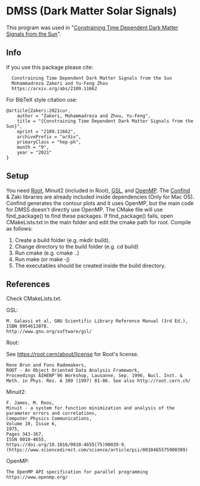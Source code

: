 # DMSS (Dark Matter Solar Signals)
This program was used in "[Constraining Time Dependent Dark Matter Signals from the Sun](https://arxiv.org/abs/2109.11662)".

## Info 


If you use this package please cite:
```
  Constraining Time Dependent Dark Matter Signals from the Sun
  Mohammadreza Zakeri and Yu-Feng Zhou
  https://arxiv.org/abs/2109.11662
```

For BibTeX style citation use:
```
@article{Zakeri:2021cur,
    author = "Zakeri, Mohammadreza and Zhou, Yu-Feng",
    title = "{Constraining Time Dependent Dark Matter Signals from the Sun}",
    eprint = "2109.11662",
    archivePrefix = "arXiv",
    primaryClass = "hep-ph",
    month = "9",
    year = "2021"
}
```

## Setup
You need [Root](https://root.cern/), Minuit2 (included in Root), [GSL](https://www.gnu.org/software/gsl), and [OpenMP](https://www.openmp.org). The [Confind](https://github.com/ZAKI1905/CONFIND) & Zaki libraries are already included inside dependencies (Only for Mac OS). Confind generates the contour plots and it uses OpenMP, but the main code for DMSS doesn't directly use OpenMP. The CMake file will use find_package() to find these packages. If find_package() fails, open CMakeLists.txt in the main folder and edit the cmake path for root. Compile as follows:
  1. Create a build folder (e.g. mkdir build).
  2. Change directory to the build folder (e.g. cd build)
  3. Run cmake (e.g. cmake ..)
  4. Run make (or make -j) 
  5. The executables should be created inside the build directory.


## References
Check CMakeLists.txt.

GSL:
```
M. Galassi et al, GNU Scientific Library Reference Manual (3rd Ed.), ISBN 0954612078.
http://www.gnu.org/software/gsl/
```

Root:

See https://root.cern/about/license for Root's license.

```
Rene Brun and Fons Rademakers,
ROOT - An Object Oriented Data Analysis Framework,
Proceedings AIHENP'96 Workshop, Lausanne, Sep. 1996, Nucl. Inst. & Meth. in Phys. Res. A 389 (1997) 81-86. See also http://root.cern.ch/
```

Minuit2:
```
F. James, M. Roos,
Minuit - a system for function minimization and analysis of the parameter errors and correlations,
Computer Physics Communications,
Volume 10, Issue 6,
1975,
Pages 343-367,
ISSN 0010-4655,
https://doi.org/10.1016/0010-4655(75)90039-9.
(https://www.sciencedirect.com/science/article/pii/0010465575900399)
```

OpenMP:
```
The OpenMP API specification for parallel programming
https://www.openmp.org/
```
